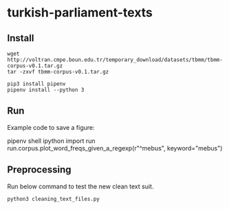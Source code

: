 # turkish-parliament-texts

## Install

    wget http://voltran.cmpe.boun.edu.tr/temporary_download/datasets/tbmm/tbmm-corpus-v0.1.tar.gz
    tar -zxvf tbmm-corpus-v0.1.tar.gz
    
    pip3 install pipenv
    pipenv install --python 3
    
## Run
     
Example code to save a figure:
   
   pipenv shell
   ipython
   import run
   run.corpus.plot_word_freqs_given_a_regexp(r"^mebus", keyword="mebus")
   
    
## Preprocessing

Run below command to test the new clean text suit.

    python3 cleaning_text_files.py
